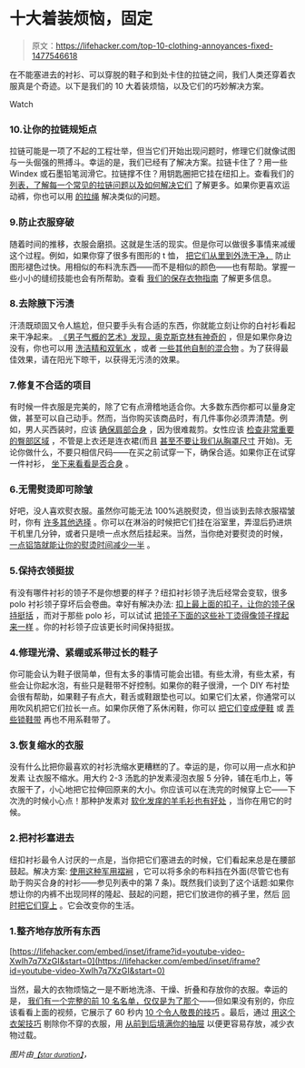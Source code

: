 # 十大着装烦恼，固定

> 原文：<https://lifehacker.com/top-10-clothing-annoyances-fixed-1477546618>

在不能塞进去的衬衫、可以穿脱的鞋子和到处卡住的拉链之间，我们人类还穿着衣服真是个奇迹。以下是我们的 10 大着装烦恼，以及它们的巧妙解决方案。

Watch

### 10.让你的拉链规矩点

拉链可能是一项了不起的工程壮举，但当它们开始出现问题时，修理它们就像试图与一头倔强的熊搏斗。幸运的是，我们已经有了解决方案。拉链卡住了？用一些 Windex 或石墨铅笔润滑它。拉链撑不住？用钥匙圈把它挂在纽扣上。查看我们的 [列表，了解每一个常见的拉链问题以及如何解决它们](https://lifehacker.com/how-to-fix-every-common-zipper-problem-5975700) 了解更多。如果你更喜欢运动裤，你也可以用 [的拉绳](http://lifehacker.com/rethread-a-drawstring-with-a-straw-5860033) 解决类似的问题。

### 9.防止衣服穿破

随着时间的推移，衣服会磨损。这就是生活的现实。但是你可以做很多事情来减缓这个过程。例如，如果你穿了很多有图形的 t 恤， [把它们从里到外洗干净，](https://lifehacker.com/feedly-evernote-integration-fading-t-shirts-and-keybo-1218108785) 防止图形褪色过快。用相似的布料洗东西——而不是相似的颜色——也有帮助。掌握一些小小的缝纫技能也会有所帮助。查看 [我们的保存衣物指南](http://lifehacker.com/preserve-your-favorite-clothes-and-make-them-last-almo-5900576) 了解更多信息。

### 8.去除腋下污渍

汗渍既顽固又令人尴尬，但只要手头有合适的东西，你就能立刻让你的白衬衫看起来干净起来。 [《男子气概的艺术》发现，奥克斯克林有神奇的](http://www.artofmanliness.com/2012/04/03/how-to-remove-yellow-armpit-stains/) ，但是如果你身边没有，你也可以用 [洗洁精和双氧水](https://lifehacker.com/get-rid-of-underarm-stains-with-dishwashing-detergent-a-5902780) ，或者 [一些其他自制的混合物](http://lifehacker.com/get-rid-of-underarm-stains-and-keep-them-away-5323152) 。为了获得最佳效果，请在阳光下晾干，以获得无污渍的效果。

### 7.修复不合适的项目

有时候一件衣服是完美的，除了它有点滑稽地适合你。大多数东西你都可以量身定做，甚至可以自己动手。然而，当你购买该商品时，有几件事你必须弄清楚。例如，男人买西装时，应该 [确保肩部合身](https://lifehacker.com/dont-buy-a-suit-unless-the-shoulders-fit-perfectly-and-5981799) ，因为很难裁剪。女性应该 [检查非常重要的臀部区域](http://lifehacker.com/check-the-critical-hip-area-for-properly-fitting-women-1454957427) ，不管是上衣还是连衣裙(而且 [甚至不要让我们从胸罩尺寸](http://lifehacker.com/know-the-sister-bra-sizes-to-quickly-find-a-bra-that-1384527738) 开始)。无论你做什么，不要只相信尺码——在买之前试穿一下，确保合适。如果你正在试穿一件衬衫， [坐下来看看是否合身](http://lifehacker.com/sit-down-when-trying-on-dress-shirts-for-a-better-fit-5973256) 。

### 6.无需熨烫即可除皱

好吧，没人喜欢熨衣服。虽然你可能无法 100%逃脱熨烫，但当谈到去除衣服褶皱时，你有 [许多其他选择](https://lifehacker.com/de-wrinkle-your-clothes-without-ever-touching-an-iron-518105006) 。你可以在淋浴的时候把它们挂在浴室里，弄湿后扔进烘干机里几分钟，或者只是喷一点水然后挂起来。当然，当你绝对要熨烫的时候， [一点铝箔就能让你的熨烫时间减少一半](http://lifehacker.com/cut-your-ironing-time-in-half-with-aluminum-foil-478126500) 。

### 5.保持衣领挺拔

有没有哪件衬衫的领子不是你想要的样子？纽扣衬衫领子洗后经常会变软，很多 polo 衬衫领子穿坏后会卷曲。幸好有解决办法: [扣上最上面的扣子，让你的领子保持挺括](https://lifehacker.com/button-the-top-button-of-a-collared-shirt-before-hangin-5884571) ，而对于那些 polo 衫，可以试试 [把领子下面的这些补丁烫得像领子撑起来一样](https://lifehacker.com/fix-perpetually-curling-shirt-collars-with-iron-on-patc-5942701) 。你的衬衫领子应该更长时间保持挺拔。

### 4.修理光滑、紧绷或系带过长的鞋子

你可能会认为鞋子很简单，但有太多的事情可能会出错。有些太滑，有些太紧，有些会让你起水泡，有些只是鞋带不好控制。如果你的鞋子很滑，一个 DIY 布衬垫 会很有帮助，如果鞋子有点大，鞋舌或鞋跟垫也可以。如果它们太紧，你通常可以用吹风机把它们拉长一点。如果你厌倦了系休闲鞋，你可以 [把它们变成便鞋](https://lifehacker.com/turn-your-laced-shoes-into-slip-ons-5689735) 或 [弄些锁鞋带](http://lifehacker.com/lock-laces-eliminate-the-need-to-tie-your-shoes-ever-ag-5994397) 再也不用系鞋带了。

### 3.恢复缩水的衣服

没有什么比把你最喜欢的衬衫洗缩水更糟糕的了。幸运的是，你可以用一点水和护发素 让衣服不缩水。用大约 2-3 汤匙的护发素浸泡衣服 5 分钟，铺在毛巾上，等衣服干了，小心地把它拉伸回原来的大小。你应该可以在洗完的时候穿上它——下次洗的时候小心点！那种护发素对 [软化发痒的羊毛衫也有好处](http://lifehacker.com/soften-itchy-wool-clothing-with-hair-conditioner-5853715) ，当你在用它的时候。

### 2.把衬衫塞进去

纽扣衬衫最令人讨厌的一点是，当你把它们塞进去的时候，它们看起来总是在腰部鼓起。解决方案: [使用这种军用褶裥](https://lifehacker.com/use-a-military-tuck-to-keep-dress-shirts-from-billowing-5994069) ，它可以将多余的布料挡在外面(尽管它也有助于购买合身的衬衫——参见列表中的第 7 条)。既然我们谈到了这个话题:如果你想让你的内裤不出现同样的隆起、鼓起的问题，把它们放进你的裤子里，然后 [同时把它们穿上](http://lifehacker.com/put-your-pants-on-without-your-underwear-bunching-up-5913164) 。它会改变你的生活。

### 1.整齐地存放所有东西

 [https://lifehacker.com/embed/inset/iframe?id=youtube-video-XwIh7q7XzGI&start=0](https://lifehacker.com/embed/inset/iframe?id=youtube-video-XwIh7q7XzGI&start=0) 

当然，最大的衣物烦恼之一是不断地洗涤、干燥、折叠和存放你的衣服。幸运的是， [我们有一个完整的前 10 名名单，仅仅是为了那个](https://lifehacker.com/top-10-ways-to-breeze-through-laundry-like-a-boss-5993006)——但如果没有别的，你应该看看上面的视频，它展示了 60 秒内 [10 个令人敬畏的技巧](http://lifehacker.com/10-great-clothing-tricks-in-60-seconds-5896364) 。最后，通过 [用这个衣架技巧](http://lifehacker.com/weed-out-the-clothes-you-dont-wear-with-a-simple-hanger-5502694) 剔除你不穿的衣服，用 [从前到后填满你的抽屉](http://lifehacker.com/fill-dresser-drawers-from-front-to-back-instead-of-top-5726442) 以便更容易存放，减少衣物过载。

*图片由*[<small>*【star duration】*</small>](http://www.flickr.com/photos/stelladauer/1501351344)*，*